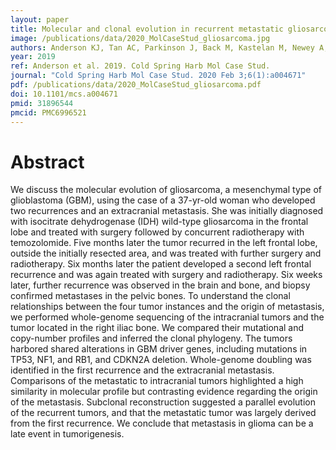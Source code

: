 ```yaml
---
layout: paper
title: Molecular and clonal evolution in recurrent metastatic gliosarcoma
image: /publications/data/2020_MolCaseStud_gliosarcoma.jpg
authors: Anderson KJ, Tan AC, Parkinson J, Back M, Kastelan M, Newey A, Brewer J, Wheeler H, Hudson AL, Amin SB, Johnson KC, Barthel FP, Verhaak RGW, Khasraw M
year: 2019
ref: Anderson et al. 2019. Cold Spring Harb Mol Case Stud.
journal: "Cold Spring Harb Mol Case Stud. 2020 Feb 3;6(1):a004671"
pdf: /publications/data/2020_MolCaseStud_gliosarcoma.pdf
doi: 10.1101/mcs.a004671
pmid: 31896544
pmcid: PMC6996521
---
```


# Abstract

We discuss the molecular evolution of gliosarcoma, a mesenchymal type of glioblastoma (GBM), using the case of a 37-yr-old woman who developed two recurrences and an extracranial metastasis. She was initially diagnosed with isocitrate dehydrogenase (IDH) wild-type gliosarcoma in the frontal lobe and treated with surgery followed by concurrent radiotherapy with temozolomide. Five months later the tumor recurred in the left frontal lobe, outside the initially resected area, and was treated with further surgery and radiotherapy. Six months later the patient developed a second left frontal recurrence and was again treated with surgery and radiotherapy. Six weeks later, further recurrence was observed in the brain and bone, and biopsy confirmed metastases in the pelvic bones. To understand the clonal relationships between the four tumor instances and the origin of metastasis, we performed whole-genome sequencing of the intracranial tumors and the tumor located in the right iliac bone. We compared their mutational and copy-number profiles and inferred the clonal phylogeny. The tumors harbored shared alterations in GBM driver genes, including mutations in TP53, NF1, and RB1, and CDKN2A deletion. Whole-genome doubling was identified in the first recurrence and the extracranial metastasis. Comparisons of the metastatic to intracranial tumors highlighted a high similarity in molecular profile but contrasting evidence regarding the origin of the metastasis. Subclonal reconstruction suggested a parallel evolution of the recurrent tumors, and that the metastatic tumor was largely derived from the first recurrence. We conclude that metastasis in glioma can be a late event in tumorigenesis.